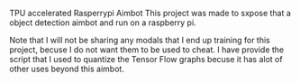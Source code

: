 TPU accelerated Rasperrypi Aimbot
This project was made to sxpose that a object detection aimbot and run on a raspberry pi.

Note that I will not be sharing any modals that I end up training for this project, becuse I do not want them to be used to cheat. I have provide the script that I used
to quantize the Tensor Flow graphs becuse it has alot of other uses beyond this aimbot.

